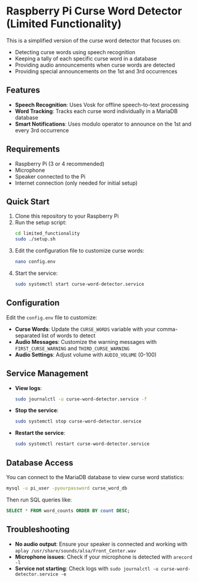 # Raspberry Pi Curse Word Detector (Limited Functionality)

This is a simplified version of the curse word detector that focuses on:
- Detecting curse words using speech recognition
- Keeping a tally of each specific curse word in a database
- Providing audio announcements when curse words are detected
- Providing special announcements on the 1st and 3rd occurrences

## Features

- **Speech Recognition**: Uses Vosk for offline speech-to-text processing
- **Word Tracking**: Tracks each curse word individually in a MariaDB database
- **Smart Notifications**: Uses modulo operator to announce on the 1st and every 3rd occurrence

## Requirements

- Raspberry Pi (3 or 4 recommended)
- Microphone
- Speaker connected to the Pi
- Internet connection (only needed for initial setup)

## Quick Start

1. Clone this repository to your Raspberry Pi
2. Run the setup script:
   ```bash
   cd limited_functionality
   sudo ./setup.sh
   ```
3. Edit the configuration file to customize curse words:
   ```bash
   nano config.env
   ```
4. Start the service:
   ```bash
   sudo systemctl start curse-word-detector.service
   ```

## Configuration

Edit the `config.env` file to customize:

- **Curse Words**: Update the `CURSE_WORDS` variable with your comma-separated list of words to detect
- **Audio Messages**: Customize the warning messages with `FIRST_CURSE_WARNING` and `THIRD_CURSE_WARNING`
- **Audio Settings**: Adjust volume with `AUDIO_VOLUME` (0-100)

## Service Management

- **View logs**:
  ```bash
  sudo journalctl -u curse-word-detector.service -f
  ```

- **Stop the service**:
  ```bash
  sudo systemctl stop curse-word-detector.service
  ```

- **Restart the service**:
  ```bash
  sudo systemctl restart curse-word-detector.service
  ```

## Database Access

You can connect to the MariaDB database to view curse word statistics:

```bash
mysql -u pi_user -pyourpassword curse_word_db
```

Then run SQL queries like:
```sql
SELECT * FROM word_counts ORDER BY count DESC;
```

## Troubleshooting

- **No audio output**: Ensure your speaker is connected and working with `aplay /usr/share/sounds/alsa/Front_Center.wav`
- **Microphone issues**: Check if your microphone is detected with `arecord -l`
- **Service not starting**: Check logs with `sudo journalctl -u curse-word-detector.service -e`